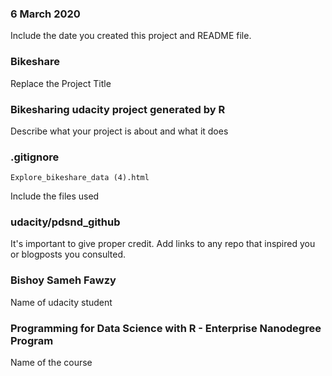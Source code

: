 ### 6 March 2020
Include the date you created this project and README file.

### Bikeshare
Replace the Project Title

### Bikesharing udacity project generated by R
Describe what your project is about and what it does


### .gitignore
    Explore_bikeshare_data (4).html
Include the files used

### udacity/pdsnd_github
It's important to give proper credit. Add links to any repo that inspired you or blogposts you consulted.

### Bishoy Sameh Fawzy
Name of udacity student

### Programming for Data Science with R - Enterprise Nanodegree Program
Name of the course
